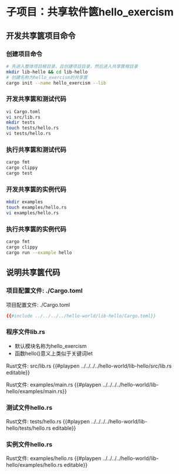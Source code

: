 # 子项目：共享软件篋hello_exercism

## 开发共享篋项目命令

### 创建项目命令
```bash
# 先进入整体项目根目录，且创建项目目录，然后进入共享篋根目录
mkdir lib-hello && cd lib-hello
# 创建名称为hello_exercism的共享篋
cargo init --name hello_exercism --lib
```

### 开发共享篋和测试代码
```bash
vi Cargo.toml
vi src/lib.rs
mkdir tests
touch tests/hello.rs
vi tests/hello.rs
```

### 执行共享篋和测试代码
```bash
cargo fmt
cargo clippy
cargo test
```

### 开发共享篋的实例代码
```bash
mkdir examples
touch examples/hello.rs
vi examples/hello.rs
```

### 执行共享篋的实例代码
```bash
cargo fmt
cargo clippy
cargo run --example hello
```

## 说明共享篋代码

### 项目配置文件: ./Cargo.toml



<span class="filename">项目配置文件: ./Cargo.toml</span>
```toml
{{#include ../../../../hello-world/lib-hello/Cargo.toml}}
```

### 程序文件lib.rs
- 默认模块名称为hello_exercism
- 函数hello()意义上类似于关键词let

<span class="filename">Rust文件: src/lib.rs</span>
{{#playpen ../../../../hello-world/lib-hello/src/lib.rs editable}}

<span class="filename">Rust文件: examples/main.rs</span>
{{#playpen ../../../../hello-world/lib-hello/examples/main.rs}}

### 测试文件hello.rs

<span class="filename">Rust文件: tests/hello.rs</span>
{{#playpen ../../../../hello-world/lib-hello/tests/hello.rs editable}}

### 实例文件hello.rs

<span class="filename">Rust文件: examples/hello.rs</span>
{{#playpen ../../../../hello-world/lib-hello/examples/hello.rs editable}}

